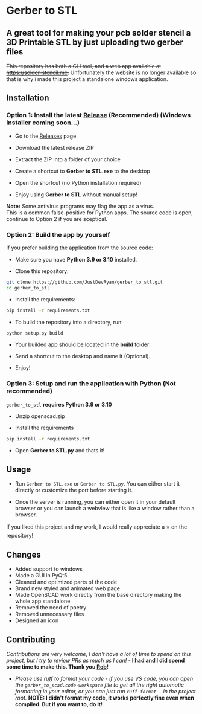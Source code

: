 # Gerber to STL

## A great tool for making your pcb solder stencil a 3D Printable STL by just uploading two gerber files

~~This repository has both a CLI tool, and a web app available at https://solder-stencil.me.~~ Unfortunately the website is no longer available so that is why i made this project a standalone windows application.

## Installation

### Option 1: Install the latest [Release](https://github.com/JustDevRyan/gerber_to_stl/releases) (Recommended) (Windows Installer coming soon...)

* Go to the [Releases](https://github.com/JustDevRyan/gerber_to_stl/releases) page

* Download the latest release ZIP

* Extract the ZIP into a folder of your choice

* Create a shortcut to **Gerber to STL.exe** to the desktop

* Open the shortcut (no Python installation required)

* Enjoy using **Gerber to STL** without manual setup!

**Note:** Some antivirus programs may flag the app as a virus.  
This is a common false-positive for Python apps. The source code is open, continue to Option 2 if you are sceptical.

### Option 2: Build the app by yourself

If you prefer building the application from the source code:

* Make sure you have **Python 3.9 or 3.10** installed.

* Clone this repository:
```bash
git clone https://github.com/JustDevRyan/gerber_to_stl.git
cd gerber_to_stl
```

* Install the requirements:
```bash
pip install -r requirements.txt
```

* To build the repository into a directory, run:
```bash
python setup.py build
```

* Your builded app should be located in the **build** folder

* Send a shortcut to the desktop and name it (Optional).

* Enjoy!

### Option 3: Setup and run the application with Python (Not recommended)
`gerber_to_stl` **requires Python 3.9 or 3.10**

* Unzip openscad.zip

* Install the requirements
```bash
pip install -r requirements.txt
```
* Open **Gerber to STL.py** and thats it!

## Usage

* Run `Gerber to STL.exe` or `Gerber to STL.py`. You can either start it directly or customize the port before starting it.  

* Once the server is running, you can either open it in your default browser or you can launch a webview that is like a window rather than a browser.

If you liked this project and my work, I would really appreciate a ⭐ on the repository!


## Changes
* Added support to windows
* Made a GUI in PyQt5
* Cleaned and optimized parts of the code
* Brand new styled and animated web page
* Made OpenSCAD work directly from the base directory making the whole app standalone
* Removed the need of poetry
* Removed unnecessary files
* Designed an icon

## Contributing

*Contributions are very welcome, I don't have a lot of time to spend on this project, but I try to review PRs as much as I can!* 
**- I had and I did spend some time to make this. Thank you [Rob](https://github.com/kirberich)!**

* *Please use ruff to format your code - if you use VS code, you can open the `gerber_to_scad.code-workspace` file to get all the right automatic formatting in your editor, or you can just run `ruff format .` in the project root.* **NOTE: I didn't format my code, it works perfectly fine even when compiled. But if you want to, do it!**
